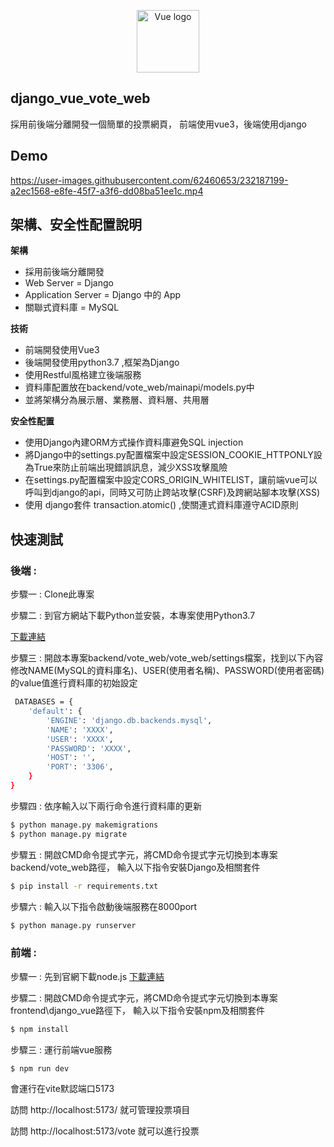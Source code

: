 <p align="center"><a href="https://vuejs.org" target="_blank" rel="noopener noreferrer"><img width="100" src="https://vuejs.org/images/logo.png" alt="Vue logo"></a></p>

## django_vue_vote_web
採用前後端分離開發一個簡單的投票網頁，
前端使用vue3，後端使用django

## Demo
https://user-images.githubusercontent.com/62460653/232187199-a2ec1568-e8fe-45f7-a3f6-dd08ba51ee1c.mp4


## 架構、安全性配置說明

**架構**
- 採用前後端分離開發
- Web Server = Django 
- Application Server = Django 中的 App
- 關聯式資料庫 = MySQL


**技術**
- 前端開發使用Vue3
- 後端開發使用python3.7 ,框架為Django
- 使用Restful風格建立後端服務
- 資料庫配置放在backend/vote_web/mainapi/models.py中
- 並將架構分為展示層、業務層、資料層、共用層


**安全性配置**
- 使用Django內建ORM方式操作資料庫避免SQL injection
- 將Django中的settings.py配置檔案中設定SESSION_COOKIE_HTTPONLY設為True來防止前端出現錯誤訊息，減少XSS攻擊風險
- 在settings.py配置檔案中設定CORS_ORIGIN_WHITELIST，讓前端vue可以呼叫到django的api，同時又可防止跨站攻擊(CSRF)及跨網站腳本攻擊(XSS)
- 使用 django套件 transaction.atomic() ,使關連式資料庫遵守ACID原則


## 快速測試

### 後端 :

步驟一 : Clone此專案

步驟二 : 到官方網站下載Python並安裝，本專案使用Python3.7

[下載連結](https://www.python.org/downloads/)

步驟三 : 開啟本專案backend/vote_web/vote_web/settings檔案，找到以下內容修改NAME(MySQL的資料庫名)、USER(使用者名稱)、PASSWORD(使用者密碼)的value值進行資料庫的初始設定
```bash
 DATABASES = {
    'default': {
        'ENGINE': 'django.db.backends.mysql',
        'NAME': 'XXXX',
        'USER': 'XXXX',
        'PASSWORD': 'XXXX',
        'HOST': '',
        'PORT': '3306',
    }
}
```
步驟四 : 依序輸入以下兩行命令進行資料庫的更新
```bash
$ python manage.py makemigrations
$ python manage.py migrate       

```

步驟五 : 
開啟CMD命令提式字元，將CMD命令提式字元切換到本專案backend/vote_web路徑， 輸入以下指令安裝Django及相關套件
```bash
$ pip install -r requirements.txt
```

步驟六 :
輸入以下指令啟動後端服務在8000port
```bash
$ python manage.py runserver
```

### 前端 :

步驟一 :
先到官網下載node.js
[下載連結](https://nodejs.org/zh-tw/download)


步驟二 :
開啟CMD命令提式字元，將CMD命令提式字元切換到本專案frontend\django_vue路徑下， 輸入以下指令安裝npm及相關套件
```bash
$ npm install
```

步驟三 : 
運行前端vue服務
```bash
$ npm run dev
```
會運行在vite默認端口5173

訪問 http://localhost:5173/ 就可管理投票項目

訪問 http://localhost:5173/vote 就可以進行投票



